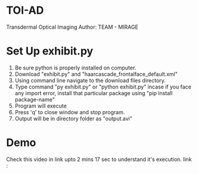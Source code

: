 # TOI-AD
Transdermal Optical Imaging 
Author: TEAM - MIRAGE


# Set Up exhibit.py
1. Be sure python is properly installed on computer.
2. Download "exhibit.py" and "haarcascade_frontalface_default.xml"
3. Using command line navigate to the download files directory.
4. Type command "py exhibit.py" or "python exhibit.py" incase if you face any import error,     install that particular package using "pip install package-name" 
5. Program will execute 
6. Press 'q' to close window and stop program.
7. Output will be in directory folder as "output.avi"

# Demo
Check this video in link upto 2 mins 17 sec to understand it's execution.
link : 
